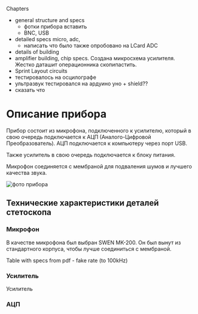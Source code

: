 Chapters
-  general structure and specs
	- фотки прибора вставить
	- BNC, USB
-  detailed specs micro, adc,
	- написать что было также опробовано на LCard ADC
-  details of building
  - amplifier building, chip specs. Создана микросхема усилителя. Жестко даташит операционника скопипастить.
  - Sprint Layout circuits
  - тестировалось на осцилографе
  - ультразвук тестировался на ардуино уно + shield??
  - сказать что 

# Описание прибора
Прибор состоит из микрофона, подключенного к усилителю, который в свою очередь подключается к АЦП (Аналого-Цифровой Преобразователь). АЦП подключается к компьютеру через порт USB.

Также усилитель в свою очередь подключается к блоку питания.

Микрофон соединяется с мембраной для подваления шумов и лучшего качества звука.

![фото прибора](hardware.jpg)

## Технические характеристики деталей стетоскопа
### Микрофон
В качестве микрофона был выбран SWEN MK-200. Он был вынут из стандартного корпуса, чтобы лучше соединиться с мембраной.

Table with specs from pdf
	- fake rate (to 100kHz)

### Усилитель
Усилитель 
### АЦП
